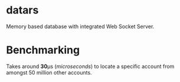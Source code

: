 # datars
Memory based database with integrated Web Socket Server.

# Benchmarking
Takes around **30**µs (*microseconds*) to locate a specific account from amongst 50 million other accounts.

